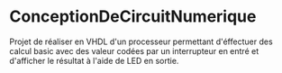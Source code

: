 # ConceptionDeCircuitNumerique
Projet de réaliser en VHDL d'un processeur permettant d'éffectuer des calcul basic avec des valeur codées par un interrupteur en entré et 
d'afficher le résultat à l'aide de LED en sortie.
